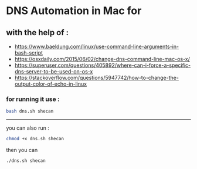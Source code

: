 # DNS Automation in Mac for 

## with the help of :
- https://www.baeldung.com/linux/use-command-line-arguments-in-bash-script
- https://osxdaily.com/2015/06/02/change-dns-command-line-mac-os-x/
- https://superuser.com/questions/405892/where-can-i-force-a-specific-dns-server-to-be-used-on-os-x
- https://stackoverflow.com/questions/5947742/how-to-change-the-output-color-of-echo-in-linux

### for running it use :
```bash
bash dns.sh shecan
```
------
you can also run :
```bash
chmod +x dns.sh shecan
```
then you can
```bash
./dns.sh shecan
```
